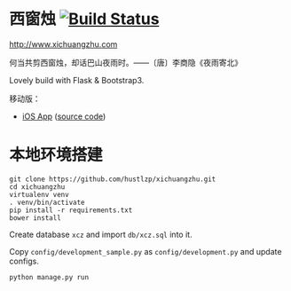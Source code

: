 西窗烛 [![Build Status](https://travis-ci.org/hustlzp/xichuangzhu.svg?branch=master)](https://travis-ci.org/hustlzp/xichuangzhu)
===

http://www.xichuangzhu.com

何当共剪西窗烛，却话巴山夜雨时。——〔唐〕李商隐《夜雨寄北》

Lovely build with Flask & Bootstrap3.

移动版：

* [iOS App](https://itunes.apple.com/cn/app/xi-chuang-zhu/id912139104) ([source code](https://github.com/hustlzp/xichuangzhu-ios))

# 本地环境搭建

```
git clone https://github.com/hustlzp/xichuangzhu.git
cd xichuangzhu
virtualenv venv
. venv/bin/activate
pip install -r requirements.txt
bower install
```

Create database `xcz` and import `db/xcz.sql` into it.

Copy `config/development_sample.py` as `config/development.py` and update configs.

```
python manage.py run
```
